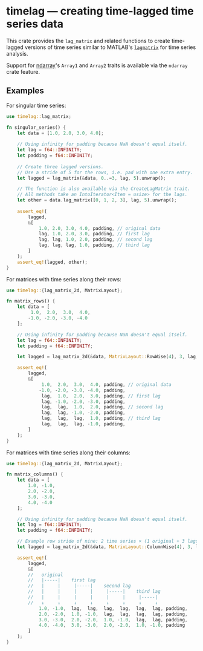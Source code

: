 # timelag — creating time-lagged time series data

This crate provides the `lag_matrix` and related functions to create time-lagged versions of time series similar
to MATLAB's [`lagmatrix`](https://mathworks.com/help/econ/lagmatrix.html) for time series analysis.

Support for [ndarray](https://crates.io/crates/ndarray)'s `Array1` and `Array2` traits is available via the
`ndarray` crate feature.

## Examples

For singular time series:

```rust
use timelag::lag_matrix;

fn singular_series() {
    let data = [1.0, 2.0, 3.0, 4.0];
    
    // Using infinity for padding because NaN doesn't equal itself.
    let lag = f64::INFINITY;
    let padding = f64::INFINITY;
    
    // Create three lagged versions.
    // Use a stride of 5 for the rows, i.e. pad with one extra entry.
    let lagged = lag_matrix(&data, 0..=3, lag, 5).unwrap();

    // The function is also available via the CreateLagMatrix trait.
    // All methods take an IntoIterator<Item = usize> for the lags.
    let other = data.lag_matrix([0, 1, 2, 3], lag, 5).unwrap();
    
    assert_eq!(
        lagged,
        &[
            1.0, 2.0, 3.0, 4.0, padding, // original data
            lag, 1.0, 2.0, 3.0, padding, // first lag
            lag, lag, 1.0, 2.0, padding, // second lag
            lag, lag, lag, 1.0, padding, // third lag
        ]
    );
    assert_eq!(lagged, other);
}
```

For matrices with time series along their rows:

```rust
use timelag::{lag_matrix_2d, MatrixLayout};

fn matrix_rows() {
    let data = [
         1.0,  2.0,  3.0,  4.0,
        -1.0, -2.0, -3.0, -4.0
    ];

    // Using infinity for padding because NaN doesn't equal itself.
    let lag = f64::INFINITY;
    let padding = f64::INFINITY;

    let lagged = lag_matrix_2d(&data, MatrixLayout::RowWise(4), 3, lag, 5).unwrap();

    assert_eq!(
        lagged,
        &[
             1.0,  2.0,  3.0,  4.0, padding, // original data
            -1.0, -2.0, -3.0, -4.0, padding,
             lag,  1.0,  2.0,  3.0, padding, // first lag
             lag, -1.0, -2.0, -3.0, padding,
             lag,  lag,  1.0,  2.0, padding, // second lag
             lag,  lag, -1.0, -2.0, padding,
             lag,  lag,  lag,  1.0, padding, // third lag
             lag,  lag,  lag, -1.0, padding,
        ]
    );
}
```

For matrices with time series along their columns:

```rust
use timelag::{lag_matrix_2d, MatrixLayout};

fn matrix_columns() {
    let data = [
        1.0, -1.0,
        2.0, -2.0,
        3.0, -3.0,
        4.0, -4.0
    ];

    // Using infinity for padding because NaN doesn't equal itself.
    let lag = f64::INFINITY;
    let padding = f64::INFINITY;

    // Example row stride of nine: 2 time series × (1 original + 3 lags) + 1 extra padding.
    let lagged = lag_matrix_2d(&data, MatrixLayout::ColumnWise(4), 3, lag, 9).unwrap();

    assert_eq!(
        lagged,
        &[
        //   original
        //   |-----|    first lag
        //   |     |     |-----|    second lag
        //   |     |     |     |     |-----|    third lag
        //   |     |     |     |     |     |     |-----|
        //   ↓     ↓     ↓     ↓     ↓     ↓     ↓     ↓
            1.0, -1.0,  lag,  lag,  lag,  lag,  lag,  lag, padding,
            2.0, -2.0,  1.0, -1.0,  lag,  lag,  lag,  lag, padding,
            3.0, -3.0,  2.0, -2.0,  1.0, -1.0,  lag,  lag, padding,
            4.0, -4.0,  3.0, -3.0,  2.0, -2.0,  1.0, -1.0, padding
        ]
    );
}
```
